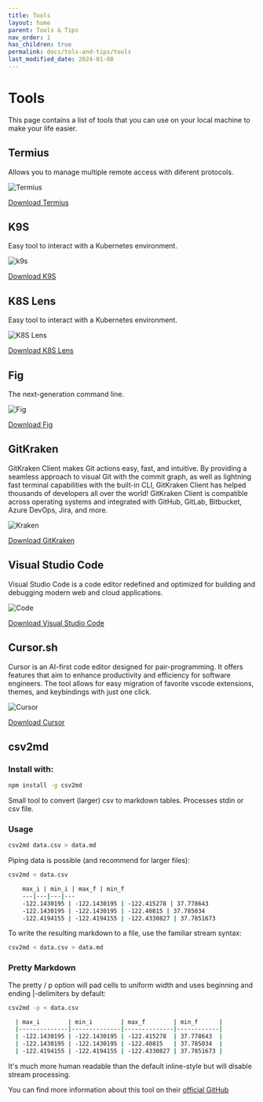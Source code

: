 ```yaml
---
title: Tools
layout: home
parent: Tools & Tips
nav_order: 1
has_children: true
permalink: docs/tols-and-tips/tools
last_modified_date: 2024-01-08
---
```


# Tools

This page contains a list of tools that you can use on your local machine to make your life easier.

## Termius

Allows you to manage multiple remote access with diferent protocols.

![Termius](https://user-cube.github.io/devops-cheatsheet/assets/images/tools/termius.png)

[Download Termius](https://termius.com/download)

## K9S

Easy tool to interact with a Kubernetes environment.

![k9s](https://user-cube.github.io/devops-cheatsheet/assets/images/tools/k9s.png)

[Download K9S](https://k9scli.io/)

## K8S Lens

Easy tool to interact with a Kubernetes environment.

![K8S Lens](https://user-cube.github.io/devops-cheatsheet/assets/images/tools/k8s-lens.png)

[Download K8S Lens](https://k8slens.dev/)

## Fig

The next-generation command line.

![Fig](https://user-cube.github.io/devops-cheatsheet/assets/images/tools/fig.png)

[Download Fig](https://fig.io/)

## GitKraken

GitKraken Client makes Git actions easy, fast, and intuitive. By providing a seamless approach to visual Git with the commit graph, as well as lightning fast terminal capabilities with the built-in CLI, GitKraken Client has helped thousands of developers all over the world! GitKraken Client is compatible across operating systems and integrated with GitHub, GitLab, Bitbucket, Azure DevOps, Jira, and more.

![Kraken](https://user-cube.github.io/devops-cheatsheet/assets/images/tools/kraken.png)

[Download GitKraken](https://www.gitkraken.com/)

## Visual Studio Code

Visual Studio Code is a code editor redefined and optimized for building and debugging modern web and cloud applications.

![Code](https://user-cube.github.io/devops-cheatsheet/assets/images/tools/vscode.png)

[Download Visual Studio Code](https://code.visualstudio.com/)

## Cursor.sh

Cursor is an AI-first code editor designed for pair-programming. It offers features that aim to enhance productivity and efficiency for software engineers. The tool allows for easy migration of favorite vscode extensions, themes, and keybindings with just one click.

![Cursor](https://user-cube.github.io/devops-cheatsheet/assets/images/tools/cursor.png)

[Download Cursor](https://cursor.sh/)

## csv2md

### Install with:

```bash
npm install -g csv2md
```

Small tool to convert (larger) csv to markdown tables. Processes stdin or csv file.

### Usage

```bash
csv2md data.csv > data.md
```

Piping data is possible (and recommend for larger files):

```bash
csv2md < data.csv

    max_i | min_i | max_f | min_f
    ---|---|---|---
    -122.1430195 | -122.1430195 | -122.415278 | 37.778643
    -122.1430195 | -122.1430195 | -122.40815 | 37.785034
    -122.4194155 | -122.4194155 | -122.4330827 | 37.7851673
```

To write the resulting markdown to a file, use the familiar stream syntax:

```bash
csv2md < data.csv > data.md
```
### Pretty Markdown
The pretty / p option will pad cells to uniform width and uses beginning and ending |-delimiters by default:

```bash
csv2md -p < data.csv

  | max_i        | min_i        | max_f        | min_f      |
  |--------------|--------------|--------------|------------|
  | -122.1430195 | -122.1430195 | -122.415278  | 37.778643  |
  | -122.1430195 | -122.1430195 | -122.40815   | 37.785034  |
  | -122.4194155 | -122.4194155 | -122.4330827 | 37.7851673 |
```
It's much more human readable than the default inline-style but will disable stream processing.

You can find more information about this tool on their [official GitHub](https://github.com/pstaender/csv2md)
